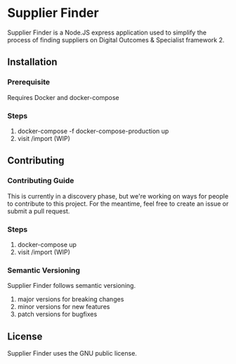 # Supplier Finder

Supplier Finder is a Node.JS express application used to simplify the process of finding suppliers on Digital Outcomes & Specialist framework 2.

## Installation

### Prerequisite

Requires Docker and docker-compose

### Steps

1. docker-compose -f docker-compose-production up
2. visit /import (WIP)

## Contributing

### Contributing Guide

This is currently in a discovery phase, but we're working on ways for people to contribute to this project. For the meantime, feel free to create an issue or submit a pull request.

### Steps

1. docker-compose up
2. visit /import (WIP)

### Semantic Versioning

Supplier Finder follows semantic versioning.

1. major versions for breaking changes
2. minor versions for new features
3. patch versions for bugfixes

## License

Supplier Finder uses the GNU public license.

